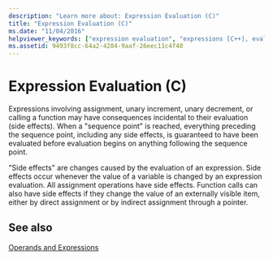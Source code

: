 ```yaml
---
description: "Learn more about: Expression Evaluation (C)"
title: "Expression Evaluation (C)"
ms.date: "11/04/2016"
helpviewer_keywords: ["expression evaluation", "expressions [C++], evaluating"]
ms.assetid: 9493f8cc-64a2-4284-9aaf-26eec11c4f40
---
```

# Expression Evaluation (C)

Expressions involving assignment, unary increment, unary decrement, or calling a function may have consequences incidental to their evaluation (side effects). When a "sequence point" is reached, everything preceding the sequence point, including any side effects, is guaranteed to have been evaluated before evaluation begins on anything following the sequence point.

"Side effects" are changes caused by the evaluation of an expression. Side effects occur whenever the value of a variable is changed by an expression evaluation. All assignment operations have side effects. Function calls can also have side effects if they change the value of an externally visible item, either by direct assignment or by indirect assignment through a pointer.

## See also

[Operands and Expressions](../c-language/operands-and-expressions.md)
